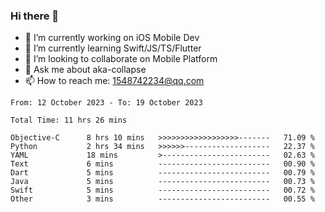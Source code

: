 ### Hi there 👋

<!--
**AkaShark/AkaShark** is a ✨ _special_ ✨ repository because its `README.md` (this file) appears on your GitHub profile.

Here are some ideas to get you started:
-->

- 🔭 I’m currently working on iOS Mobile Dev
- 🌱 I’m currently learning Swift/JS/TS/Flutter
- 👯 I’m looking to collaborate on Mobile Platform 
- 💬 Ask me about aka-collapse
- 📫 How to reach me: 1548742234@qq.com


<!--START_SECTION:waka-->

```all_time
From: 12 October 2023 - To: 19 October 2023

Total Time: 11 hrs 26 mins

Objective-C      8 hrs 10 mins   >>>>>>>>>>>>>>>>>>-------   71.09 %
Python           2 hrs 34 mins   >>>>>>-------------------   22.37 %
YAML             18 mins         >------------------------   02.63 %
Text             6 mins          -------------------------   00.90 %
Dart             5 mins          -------------------------   00.79 %
Java             5 mins          -------------------------   00.73 %
Swift            5 mins          -------------------------   00.72 %
Other            3 mins          -------------------------   00.55 %
```

<!--END_SECTION:waka-->

<!-- 
[![Anurag's github stats](https://github-readme-stats.vercel.app/api?username=AkaShark&show_icons=true&theme=radical)](https://github.com/anuraghazra/github-readme-stats)

[![Top Langs](https://github-readme-stats.vercel.app/api/top-langs/?username=AkaShark&layout=compact)](https://github.com/anuraghazra/github-readme-stats)
-->
